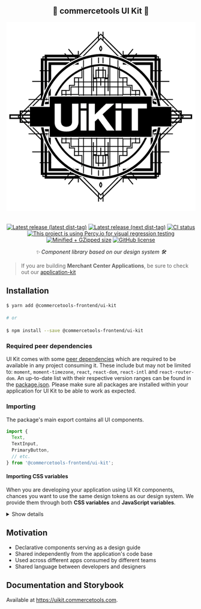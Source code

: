 <h2 align="center">🎹 commercetools UI Kit 💅</h2>

<p align="center">
  <img alt="Logo" src="https://raw.githubusercontent.com/commercetools/ui-kit/master/logo.png" /><br /><br />
</p>

<p align="center">
<a href="https://www.npmjs.com/package/@commercetools-frontend/ui-kit"><img src="https://badgen.net/npm/v/@commercetools-frontend/ui-kit" alt="Latest release (latest dist-tag)" /></a> <a href="https://www.npmjs.com/package/@commercetools-frontend/ui-kit"><img src="https://badgen.net/npm/v/@commercetools-frontend/ui-kit/next" alt="Latest release (next dist-tag)" /></a> <a href="https://circleci.com/gh/commercetools/ui-kit"><img src="https://circleci.com/gh/commercetools/ui-kit.svg?style=shield&circle-token=477a5b4b825bc5a09b933d15054b99e57e3cbe73" alt="CI status" /></a> <a href="https://percy.io/commercetools-GmbH/merchant-center-application-kit"><img src="https://percy.io/static/images/percy-badge.svg" alt="This project is using Percy.io for visual regression testing" /></a>
<a href="https://bundlephobia.com/result?p=@commercetools-frontend/ui-kit"><img src="https://badgen.net/bundlephobia/minzip/@commercetools-frontend/ui-kit" alt="Minified + GZipped size" /></a> <a href="https://github.com/commercetools/ui-kit/blob/master/LICENSE"><img src="https://badgen.net/github/license/commercetools/ui-kit" alt="GitHub license" /></a>
</p>
<p align="center">
  <i>✨ Component library based on our design system 🛠</i>
</p>

> If you are building **Merchant Center Applications**, be sure to check out our [application-kit](https://github.com/commercetools/merchant-center-application-kit)

## Installation

```bash
$ yarn add @commercetools-frontend/ui-kit

# or

$ npm install --save @commercetools-frontend/ui-kit
```

### Required peer dependencies

UI Kit comes with some [peer dependencies](https://docs.npmjs.com/files/package.json#peerdependencies) which are required to be available in any project consuming it. These include but may not be limited to: `moment`, `moment-timezone`, `react`, `react-dom`, `react-intl` and `react-router-dom`. An up-to-date list with their respective version ranges can be found in the [package.json](https://github.com/commercetools/ui-kit/blob/master/package.json). Please make sure all packages are installed within your application for UI Kit to be able to work as expected.

### Importing

The package's main export contains all UI components.

```js
import {
  Text,
  TextInput,
  PrimaryButton,
  // etc.
} from '@commercetools-frontend/ui-kit';
```

#### Importing CSS variables

When you are developing your application using UI Kit components, chances you want to use the same design tokens as our design system. We provide them through both **CSS variables** and **JavaScript variables**.

<details>
<summary>Show details</summary>

We expose the **CSS variables** from the `@commercetools-uikit/design-system/materials/custom-properties.css` file.

**Importing css variables in css files**

You will need a [postcss-import](https://github.com/postcss/postcss-import) plugin, and a postcss variable plugin: either [postcss-custom-properties](https://github.com/postcss/postcss-custom-properties) or [postcss-css-variables](https://github.com/MadLittleMods/postcss-css-variables) would work.

```css
@import '@commercetools-uikit/design-system/materials/custom-properties.css';

.container {
  padding: var(--spacing-l);
}
```

```js
// wherever you process your CSS
postcss([postcssImportPlugin(), postcssCustomProperties()]);
```

**Using postcss-custom-properties and importFrom**

The ui-kit css variables can also be injected using [postcss-custom-properties](https://github.com/postcss/postcss-custom-properties), removing the need to import them directly inside your css files.

```css
/* no import required! */
.container {
  padding: var(--spacing-l);
}
```

```js
// wherever you process your CSS
postcss([
  postcssCustomProperties({
    preserve: false,
    importFrom: require.resolve(
      '@commercetools-uikit/design-system/materials/custom-properties.css'
    ),
  }),
]);
```

**Accessing JavaScript variables and design tokens**

You can also access the JavaScript variables like this

```js
import { customProperties } from '@commercetools-frontend/ui-kit';

const primary = customProperties.colorPrimary;
```

> Please look at the [file](design-system/materials/custom-properties.js) itself to inspect which variables are available (_documentation will be provided in the future_).

</details>

## Motivation

- Declarative components serving as a design guide
- Shared independently from the application's code base
- Used across different apps consumed by different teams
- Shared language between developers and designers

## Documentation and Storybook

Available at https://uikit.commercetools.com.
